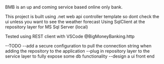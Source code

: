 BMB is an up and coming service based online only bank. 

This project is built using .net web api controller template so dont check the ui unless you want to see the weather forecast
Using SqlClient at the repository layer for MS Sql Server (local)

Tested using REST client with VSCode @BigMoneyBanking.http

--TODO
--add a secure configuration to pull the connection string when adding the repository to the application
--plug in repository layer to the service layer to fully expose some db functionality
--design a ui front end
